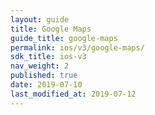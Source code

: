 ```yaml
---
layout: guide
title: Google Maps
guide_title: google-maps
permalink: ios/v3/google-maps/
sdk_title: ios-v3
nav_weight: 2
published: true
date: 2019-07-10
last_modified_at: 2019-07-12
---
```


